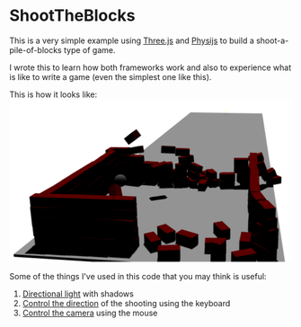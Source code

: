 # ShootTheBlocks

This is a very simple example using [Three.js](https://github.com/mrdoob/three.js/)
and [Physijs](https://github.com/chandlerprall/Physijs) to build a shoot-a-pile-of-blocks type of game.

I wrote this to learn how both frameworks work and also to experience what is like to write a game 
(even the simplest one like this).

This is how it looks like:
![alt tag](https://raw.githubusercontent.com/visola/ShootTheBlocks/master/screen-shot.png)

Some of the things I've used in this code that you may think is useful:

1. [Directional light](https://github.com/visola/ShootTheBlocks/blob/master/js/objects/light.js) with shadows
1. [Control the direction](https://github.com/visola/ShootTheBlocks/blob/master/js/controls/bullet.js) of the shooting using the keyboard
1. [Control the camera](https://github.com/visola/ShootTheBlocks/blob/master/js/controls/camera.js) using the mouse
